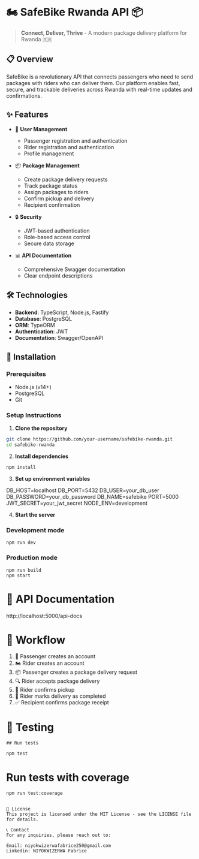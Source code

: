 # 🏍️ SafeBike Rwanda API 📦

> **Connect, Deliver, Thrive** - A modern package delivery platform for Rwanda 🇷🇼

## 📋 Overview

SafeBike is a revolutionary API that connects passengers who need to send packages with riders who can deliver them. Our platform enables fast, secure, and trackable deliveries across Rwanda with real-time updates and confirmations.

## ✨ Features

- 👤 **User Management**
  - Passenger registration and authentication
  - Rider registration and authentication
  - Profile management

- 📦 **Package Management**
  - Create package delivery requests
  - Track package status
  - Assign packages to riders
  - Confirm pickup and delivery
  - Recipient confirmation

- 🔒 **Security**
  - JWT-based authentication
  - Role-based access control
  - Secure data storage

- 📊 **API Documentation**
  - Comprehensive Swagger documentation
  - Clear endpoint descriptions

## 🛠️ Technologies

- **Backend**: TypeScript, Node.js, Fastify
- **Database**: PostgreSQL
- **ORM**: TypeORM
- **Authentication**: JWT
- **Documentation**: Swagger/OpenAPI

## 🚀 Installation

### Prerequisites

- Node.js (v14+)
- PostgreSQL
- Git

### Setup Instructions

1. **Clone the repository**

```bash
git clone https://github.com/your-username/safebike-rwanda.git
cd safebike-rwanda
```

2. **Install dependencies**

```bash
npm install
```

3. **Set up environment variables**

DB_HOST=localhost
DB_PORT=5432
DB_USER=your_db_user
DB_PASSWORD=your_db_password
DB_NAME=safebike
PORT=5000
JWT_SECRET=your_jwt_secret
NODE_ENV=development

4. **Start the server**

### Development mode
```
npm run dev

```
### Production mode
```
npm run build
npm start
```

# 📝 API Documentation
http://localhost:5000/api-docs

# 🔄 Workflow

1. 👤 Passenger creates an account
2. 🏍️ Rider creates an account
3. 📦 Passenger creates a package delivery request
4. 🔍 Rider accepts package delivery
5. 🚚 Rider confirms pickup
6. 🏁 Rider marks delivery as completed
7. ✅ Recipient confirms package receipt

# 🧪 Testing
```
## Run tests

npm test
```

# Run tests with coverage
```
npm run test:coverage


📄 License
This project is licensed under the MIT License - see the LICENSE file for details.

📞 Contact
For any inquiries, please reach out to:

Email: niyokwizerwafabrice250@gmail.com
Linkedin: NIYOKWIZERWA Fabrice
